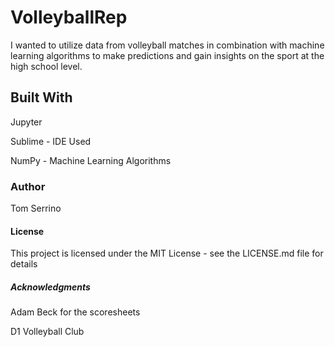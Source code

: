 # VolleyballRep
I wanted to utilize data from volleyball matches in combination with machine learning algorithms to make predictions and gain insights on the sport at the high school level.

## Built With

Jupyter

Sublime - IDE Used

NumPy - Machine Learning Algorithms


### Author

Tom Serrino

#### License

This project is licensed under the MIT License - see the LICENSE.md file for details

##### Acknowledgments

Adam Beck for the scoresheets

D1 Volleyball Club 
